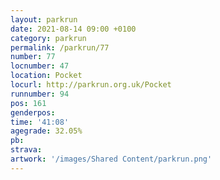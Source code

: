 ```yaml
---
layout: parkrun
date: 2021-08-14 09:00 +0100
category: parkrun
permalink: /parkrun/77
number: 77
locnumber: 47
location: Pocket
locurl: http://parkrun.org.uk/Pocket
runnumber: 94
pos: 161
genderpos: 
time: '41:08'
agegrade: 32.05%
pb: 
strava: 
artwork: '/images/Shared Content/parkrun.png'
---
```

